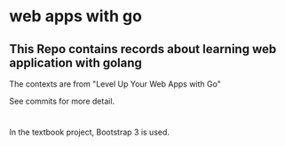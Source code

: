 # web apps with go
## This Repo contains records about learning web application with golang

The contexts are from "Level Up Your Web Apps with Go"

See commits for more detail.

#
In the textbook project, Bootstrap 3 is used.